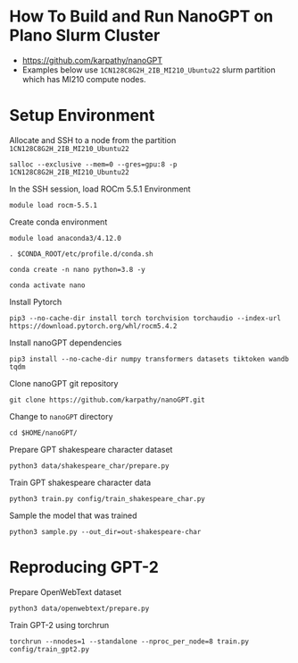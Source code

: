 # How To Build and Run NanoGPT on Plano Slurm Cluster
- https://github.com/karpathy/nanoGPT
- Examples below use `1CN128C8G2H_2IB_MI210_Ubuntu22` slurm partition which has MI210 compute nodes. 
# Setup Environment 
Allocate and SSH to a node from the partition `1CN128C8G2H_2IB_MI210_Ubuntu22`
```
salloc --exclusive --mem=0 --gres=gpu:8 -p 1CN128C8G2H_2IB_MI210_Ubuntu22
```
In the SSH session, load ROCm 5.5.1 Environment
```
module load rocm-5.5.1
```
Create conda environment 
```
module load anaconda3/4.12.0
```
```
. $CONDA_ROOT/etc/profile.d/conda.sh
```
```
conda create -n nano python=3.8 -y 
```
```
conda activate nano 
```
Install Pytorch 
```
pip3 --no-cache-dir install torch torchvision torchaudio --index-url https://download.pytorch.org/whl/rocm5.4.2
```
Install nanoGPT dependencies
```
pip3 install --no-cache-dir numpy transformers datasets tiktoken wandb tqdm
```
Clone nanoGPT git repository 
```
git clone https://github.com/karpathy/nanoGPT.git
```
Change to `nanoGPT` directory 
```
cd $HOME/nanoGPT/
```
Prepare GPT shakespeare character dataset 
```
python3 data/shakespeare_char/prepare.py
```
Train GPT shakespeare character data 
```
python3 train.py config/train_shakespeare_char.py
```
Sample the model that was trained 
```
python3 sample.py --out_dir=out-shakespeare-char
```
# Reproducing GPT-2 
Prepare OpenWebText dataset 
```
python3 data/openwebtext/prepare.py
```
Train GPT-2 using torchrun  
```
torchrun --nnodes=1 --standalone --nproc_per_node=8 train.py config/train_gpt2.py
```
